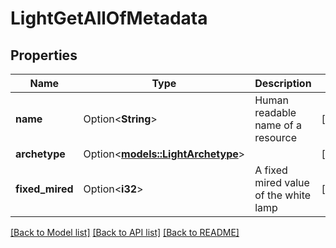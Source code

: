 # LightGetAllOfMetadata

## Properties

Name | Type | Description | Notes
------------ | ------------- | ------------- | -------------
**name** | Option<**String**> | Human readable name of a resource | [optional]
**archetype** | Option<[**models::LightArchetype**](LightArchetype.md)> |  | [optional]
**fixed_mired** | Option<**i32**> | A fixed mired value of the white lamp | [optional]

[[Back to Model list]](../README.md#documentation-for-models) [[Back to API list]](../README.md#documentation-for-api-endpoints) [[Back to README]](../README.md)


